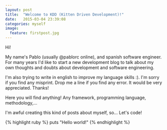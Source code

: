 ```yaml
---
layout: post
title:  "Welcome to KDD (Kitten Driven Development)!"
date:   2015-03-04 23:39:08
categories: myself
image:
  feature: firstpost.jpg
---
```


Hi!

My name's Pablo (usually @pablorc online), and spanish software engineer. For many years I'd like to start a new development blog to talk about my own thoughts and doubts about development and software engineering.

I'm also trying to write in english to improve my language skills :). I'm sorry if you find any misprint. Drop me a line if you find any error. It would be very appreciated. Thanks!

Here you will find anything! Any framework, programming language, methodology,...

I'm awful creating this kind of posts about myself, so... Let's code!

{% highlight ruby %}
puts "Hello world!"
{% endhighlight %}

